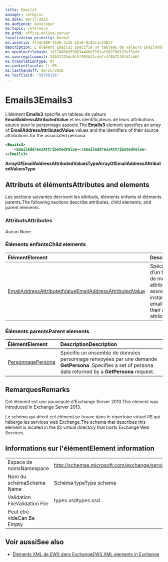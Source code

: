 ```yaml
---
title: Emails3
manager: sethgros
ms.date: 09/17/2015
ms.audience: Developer
ms.topic: reference
ms.prod: office-online-server
localization_priority: Normal
ms.assetid: 4f4dc589-4530-4a35-b2a6-0c83cac23637
description: L’élément Emails3 spécifie un tableau de valeurs EmailAddressAttributedValue et les identificateurs de leurs attributions source pour le personnage associé.
ms.openlocfilehash: 1d174000d59883446bb7f61af90278d197ef5ed9
ms.sourcegitcommit: 34041125dc8c5f993b21cebfc4f8b72f0fd2cb6f
ms.translationtype: MT
ms.contentlocale: fr-FR
ms.lasthandoff: 06/25/2018
ms.locfileid: "19756126"
---
```

# <a name="emails3"></a><span data-ttu-id="a4f71-103">Emails3</span><span class="sxs-lookup"><span data-stu-id="a4f71-103">Emails3</span></span>

<span data-ttu-id="a4f71-104">L’élément **Emails3** spécifie un tableau de valeurs **EmailAddressAttributedValue** et les identificateurs de leurs attributions source pour le personnage associé.</span><span class="sxs-lookup"><span data-stu-id="a4f71-104">The **Emails3** element specifies an array of **EmailAddressAttributedValue** values and the identifiers of their source attributions for the associated persona.</span></span> 
  
```XML
<Emails3>
    <EmailAddressAttributedValue></EmailAddressAttributedValue>
</Emails3>
```

 <span data-ttu-id="a4f71-105">**ArrayOfEmailAddressAttributedValuesType**</span><span class="sxs-lookup"><span data-stu-id="a4f71-105">**ArrayOfEmailAddressAttributedValuesType**</span></span>
## <a name="attributes-and-elements"></a><span data-ttu-id="a4f71-106">Attributs et éléments</span><span class="sxs-lookup"><span data-stu-id="a4f71-106">Attributes and elements</span></span>

<span data-ttu-id="a4f71-107">Les sections suivantes décrivent les attributs, éléments enfants et éléments parents.</span><span class="sxs-lookup"><span data-stu-id="a4f71-107">The following sections describe attributes, child elements, and parent elements.</span></span>
  
### <a name="attributes"></a><span data-ttu-id="a4f71-108">Attributs</span><span class="sxs-lookup"><span data-stu-id="a4f71-108">Attributes</span></span>

<span data-ttu-id="a4f71-109">Aucun.</span><span class="sxs-lookup"><span data-stu-id="a4f71-109">None.</span></span>
  
### <a name="child-elements"></a><span data-ttu-id="a4f71-110">Éléments enfants</span><span class="sxs-lookup"><span data-stu-id="a4f71-110">Child elements</span></span>

|<span data-ttu-id="a4f71-111">**Élément**</span><span class="sxs-lookup"><span data-stu-id="a4f71-111">**Element**</span></span>|<span data-ttu-id="a4f71-112">**Description**</span><span class="sxs-lookup"><span data-stu-id="a4f71-112">**Description**</span></span>|
|:-----|:-----|
|[<span data-ttu-id="a4f71-113">EmailAddressAttributedValue</span><span class="sxs-lookup"><span data-stu-id="a4f71-113">EmailAddressAttributedValue</span></span>](emailaddressattributedvalue.md) <br/> |<span data-ttu-id="a4f71-114">Spécifie une instance d’un tableau d’adresses de messagerie et leurs attributions associées.</span><span class="sxs-lookup"><span data-stu-id="a4f71-114">Specifies an instance of an array of email addresses and their associated attributions.</span></span>  <br/> |
   
### <a name="parent-elements"></a><span data-ttu-id="a4f71-115">Éléments parents</span><span class="sxs-lookup"><span data-stu-id="a4f71-115">Parent elements</span></span>

|<span data-ttu-id="a4f71-116">**Élément**</span><span class="sxs-lookup"><span data-stu-id="a4f71-116">**Element**</span></span>|<span data-ttu-id="a4f71-117">**Description**</span><span class="sxs-lookup"><span data-stu-id="a4f71-117">**Description**</span></span>|
|:-----|:-----|
|[<span data-ttu-id="a4f71-118">Personnage</span><span class="sxs-lookup"><span data-stu-id="a4f71-118">Persona</span></span>](persona.md) <br/> |<span data-ttu-id="a4f71-119">Spécifie un ensemble de données personnage renvoyées par une demande **GetPersona** .</span><span class="sxs-lookup"><span data-stu-id="a4f71-119">Specifies a set of persona data returned by a **GetPersona** request.</span></span>  <br/> |
   
## <a name="remarks"></a><span data-ttu-id="a4f71-120">Remarques</span><span class="sxs-lookup"><span data-stu-id="a4f71-120">Remarks</span></span>

<span data-ttu-id="a4f71-121">Cet élément est une nouveauté d'Exchange Server 2013.</span><span class="sxs-lookup"><span data-stu-id="a4f71-121">This element was introduced in Exchange Server 2013.</span></span>
  
<span data-ttu-id="a4f71-122">Le schéma qui décrit cet élément se trouve dans le répertoire virtuel IIS qui héberge les services web Exchange.</span><span class="sxs-lookup"><span data-stu-id="a4f71-122">The schema that describes this element is located in the IIS virtual directory that hosts Exchange Web Services.</span></span>
  
## <a name="element-information"></a><span data-ttu-id="a4f71-123">Informations sur l'élément</span><span class="sxs-lookup"><span data-stu-id="a4f71-123">Element information</span></span>

|||
|:-----|:-----|
|<span data-ttu-id="a4f71-124">Espace de noms</span><span class="sxs-lookup"><span data-stu-id="a4f71-124">Namespace</span></span>  <br/> |http://schemas.microsoft.com/exchange/services/2006/types  <br/> |
|<span data-ttu-id="a4f71-125">Nom du schéma</span><span class="sxs-lookup"><span data-stu-id="a4f71-125">Schema Name</span></span>  <br/> |<span data-ttu-id="a4f71-126">Schéma type</span><span class="sxs-lookup"><span data-stu-id="a4f71-126">Type schema</span></span>  <br/> |
|<span data-ttu-id="a4f71-127">Validation File</span><span class="sxs-lookup"><span data-stu-id="a4f71-127">Validation File</span></span>  <br/> |<span data-ttu-id="a4f71-128">types.xsd</span><span class="sxs-lookup"><span data-stu-id="a4f71-128">types.xsd</span></span>  <br/> |
|<span data-ttu-id="a4f71-129">Peut être vide</span><span class="sxs-lookup"><span data-stu-id="a4f71-129">Can Be Empty</span></span>  <br/> ||
   
## <a name="see-also"></a><span data-ttu-id="a4f71-130">Voir aussi</span><span class="sxs-lookup"><span data-stu-id="a4f71-130">See also</span></span>



- [<span data-ttu-id="a4f71-131">Éléments XML de EWS dans Exchange</span><span class="sxs-lookup"><span data-stu-id="a4f71-131">EWS XML elements in Exchange</span></span>](ews-xml-elements-in-exchange.md)

